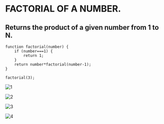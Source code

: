 # FACTORIAL OF A NUMBER.

## Returns the product of a given number from 1 to N.

```
function factorial(number) {
    if (number===1) {
        return 1;
    }
    return number*factorial(number-1);
}

factorial(3);
```
![1](https://user-images.githubusercontent.com/13010173/182787561-7f0e13ef-23ca-48d7-9523-5bb0c097cc56.jpg)

![2](https://user-images.githubusercontent.com/13010173/182787821-edc24ef4-bc56-4ee5-a5d5-445edd0b9255.jpg)

![3](https://user-images.githubusercontent.com/13010173/182787843-8e00908e-61b8-45a0-b04a-4713f4f7b333.jpg)

![4](https://user-images.githubusercontent.com/13010173/182787931-911bcf24-26cc-4474-8bd3-96fb7fdba1c4.jpg)

